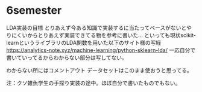 # 6semester
LDA実装の目標
とりあえず今ある知識で実装するに当たってベースがないとやりにくいからとりあえず実装できてる物を参考に書いた…
といっても現状scikit-learnというライブラリのLDA関数を用いた以下のサイト様の写経
https://analytics-note.xyz/machine-learning/python-sklearn-lda/
一応自分で書いていってるからわからない部分は写してない。


わからない所にはコメントアウト
データセットはこのまま使おうと思ってる。

注：クソ雑魚学生の手探り実装の途中。ほぼ自分で書いたものでもない。
